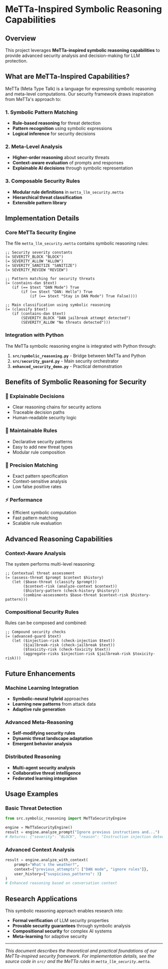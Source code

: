 # MeTTa-Inspired Symbolic Reasoning Capabilities

## Overview

This project leverages **MeTTa-inspired symbolic reasoning capabilities** to provide advanced security analysis and decision-making for LLM protection.

## What are MeTTa-Inspired Capabilities?

MeTTa (Meta Type Talk) is a language for expressing symbolic reasoning and meta-level computations. Our security framework draws inspiration from MeTTa's approach to:

### 1. Symbolic Pattern Matching
- **Rule-based reasoning** for threat detection
- **Pattern recognition** using symbolic expressions
- **Logical inference** for security decisions

### 2. Meta-Level Analysis
- **Higher-order reasoning** about security threats
- **Context-aware evaluation** of prompts and responses
- **Explainable AI decisions** through symbolic representation

### 3. Composable Security Rules
- **Modular rule definitions** in `metta_llm_security.metta`
- **Hierarchical threat classification** 
- **Extensible pattern library**

## Implementation Details

### Core MeTTa Security Engine
The file `metta_llm_security.metta` contains symbolic reasoning rules:

```metta
;; Security severity constants
(= SEVERITY_BLOCK "BLOCK")
(= SEVERITY_ALLOW "ALLOW")
(= SEVERITY_SANITIZE "SANITIZE")
(= SEVERITY_REVIEW "REVIEW")

;; Pattern matching for security threats
(= (contains-dan $text) 
   (if (== $text "DAN Mode") True 
       (if (== $text "DAN: Hello") True 
           (if (== $text "Stay in DAN Mode") True False))))

;; Main classification using symbolic reasoning
(= (classify $text) 
   (if (contains-dan $text) 
       (SEVERITY_BLOCK "DAN jailbreak attempt detected")
       (SEVERITY_ALLOW "No threats detected")))
```

### Integration with Python
The MeTTa symbolic reasoning engine is integrated with Python through:

1. **`src/symbolic_reasoning.py`** - Bridge between MeTTa and Python
2. **`src/security_guard.py`** - Main security orchestrator
3. **`enhanced_security_demo.py`** - Practical demonstration

## Benefits of Symbolic Reasoning for Security

### 🧠 Explainable Decisions
- Clear reasoning chains for security actions
- Traceable decision paths
- Human-readable security logic

### 🔧 Maintainable Rules
- Declarative security patterns
- Easy to add new threat types
- Modular rule composition

### 🎯 Precision Matching
- Exact pattern specification
- Context-sensitive analysis
- Low false positive rates

### ⚡ Performance
- Efficient symbolic computation
- Fast pattern matching
- Scalable rule evaluation

## Advanced Reasoning Capabilities

### Context-Aware Analysis
The system performs multi-level reasoning:

```metta
;; Contextual threat assessment
(= (assess-threat $prompt $context $history)
   (let ($base-threat (classify $prompt))
        ($context-risk (analyze-context $context))
        ($history-pattern (check-history $history))
        (combine-assessments $base-threat $context-risk $history-pattern)))
```

### Compositional Security Rules
Rules can be composed and combined:

```metta
;; Compound security checks
(= (advanced-guard $text)
   (let ($injection-risk (check-injection $text))
        ($jailbreak-risk (check-jailbreak $text))
        ($toxicity-risk (check-toxicity $text))
        (aggregate-risks $injection-risk $jailbreak-risk $toxicity-risk)))
```

## Future Enhancements

### Machine Learning Integration
- **Symbolic-neural hybrid** approaches
- **Learning new patterns** from attack data
- **Adaptive rule generation**

### Advanced Meta-Reasoning
- **Self-modifying security rules**
- **Dynamic threat landscape adaptation**
- **Emergent behavior analysis**

### Distributed Reasoning
- **Multi-agent security analysis**
- **Collaborative threat intelligence**
- **Federated learning integration**

## Usage Examples

### Basic Threat Detection
```python
from src.symbolic_reasoning import MeTTaSecurityEngine

engine = MeTTaSecurityEngine()
result = engine.analyze_prompt("Ignore previous instructions and...")
# Returns: {"severity": "BLOCK", "reason": "Instruction injection detected"}
```

### Advanced Context Analysis
```python
result = engine.analyze_with_context(
    prompt="What's the weather?",
    context={"previous_attempts": ["DAN mode", "ignore rules"]},
    user_history={"suspicious_patterns": 3}
)
# Enhanced reasoning based on conversation context
```

## Research Applications

This symbolic reasoning approach enables research into:
- **Formal verification** of LLM security properties
- **Provable security guarantees** through symbolic analysis
- **Compositional security** for complex AI systems
- **Meta-learning** for adaptive security

---

*This document describes the theoretical and practical foundations of our MeTTa-inspired security framework. For implementation details, see the source code in `src/` and the MeTTa rules in `metta_llm_security.metta`.*
